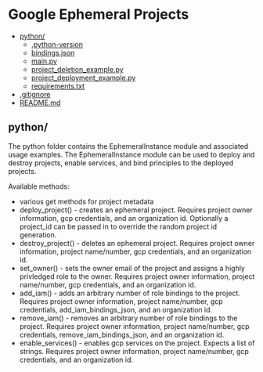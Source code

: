 # Google Ephemeral Projects

* [python/](./python) 
  * [.python-version](./python/.python-version)
  * [bindings.json](./python/bindings.json)
  * [main.py](./python/main.py)
  * [project_deletion_example.py](./python/project_deletion_example.py)
  * [project_deployment_example.py](./python/project_deployment_example.py)
  * [requirements.txt](./python/requirements.txt)
* [.gitignore](./.gitignore)
* [README.md](./README.md)

## python/
The python folder contains the EphemeralInstance module and associated usage examples. The EphemeralInstance module can be used to deploy and destroy projects, enable services, and bind principles to the deployed projects.

Available methods:
* various get methods for project metadata
* deploy_project() - creates an ephemeral project. Requires project owner information, gcp credentials, and an organization id. Optionally a project_id can be passed in to override the random project id generation.
* destroy_project() - deletes an ephemeral project. Requires project owner information, project name/number, gcp credentials, and an organization id.
* set_owner() - sets the owner email of the project and assigns a highly privledged role to the owner. Requires project owner information, project name/number, gcp credentials, and an organization id.
* add_iam() - adds an arbitrary number of role bindings to the project. Requires project owner information, project name/number, gcp credentials, add_iam_bindings_json, and an organization id.
* remove_iam() - removes an arbitrary number of role bindings to the project. Requires project owner information, project name/number, gcp credentials, remove_iam_bindings_json, and an organization id.
* enable_services() - enables gcp services on the project. Expects a list of strings. Requires project owner information, project name/number, gcp credentials, and an organization id. 